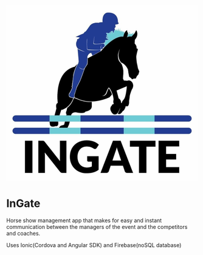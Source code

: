 ![alt text](https://raw.githubusercontent.com/Jchaszar/InGate/master/src/assets/imgs/InGateLogo.jpg )

# InGate
Horse show management app that makes for easy and instant communication between the managers of the event and the competitors and coaches.

Uses Ionic(Cordova and Angular SDK) and Firebase(noSQL database)
